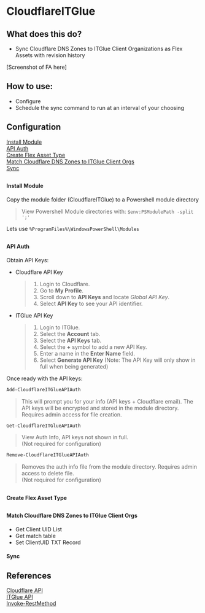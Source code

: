 # CloudflareITGlue

## What does this do?
- Sync Cloudflare DNS Zones to ITGlue Client Organizations as Flex Assets with revision history

[Screenshot of FA here]

## How to use:
- Configure
- Schedule the sync command to run at an interval of your choosing


## Configuration
[Install Module](#install-module)  
[API Auth](#api-auth)  
[Create Flex Asset Type](#create-flex-asset-type)  
[Match Cloudflare DNS Zones to ITGlue Client Orgs](#match-cloudflare-dns-zones-to-itglue-client-orgs)  
[Sync](#sync)  

##
#### Install Module
Copy the module folder (CloudflareITGlue) to a Powershell module directory
>View Powershell Module directories with: `$env:PSModulePath -split ';'`

Lets use `%ProgramFiles%\WindowsPowerShell\Modules` 

##
#### API Auth
Obtain API Keys:
- Cloudflare API Key
	>1. Login to Cloudflare.
	>2. Go to  **My Profile**.
	>3. Scroll down to  **API Keys**  and locate  _Global API Key_.
	>4. Select  **API Key**  to see your API identifier.

- ITGlue API Key
	>1. Login to ITGlue.
	>2. Select the **Account** tab.
	>3. Select the **API Keys** tab.
	>4. Select the **+** symbol to add a new API Key.
	>5. Enter a name in the **Enter Name** field.
	>6. Select **Generate API Key** (Note: The API Key will only show in full when being generated)

Once ready with the API keys:

```powershell
Add-CloudflareITGlueAPIAuth
```
>This will prompt you for your info (API keys + Cloudflare email). The API keys will be encrypted and stored in the module directory.  Requires admin access for file creation.

```powershell
Get-CloudflareITGlueAPIAuth
```
>View Auth Info, API keys not shown in full.  
>(Not required for configuration)

```powershell
Remove-CloudflareITGlueAPIAuth
```
>Removes the auth info file from the module directory.  Requires admin access to delete file.  
>(Not required for configuration)
##
#### Create Flex Asset Type
##
#### Match Cloudflare DNS Zones to ITGlue Client Orgs
- Get Client UID List
- Get match table
- Set ClientUID TXT Record
#### Sync
##



## References
[Cloudflare API](https://api.cloudflare.com/)  
[ITGlue API](https://api.itglue.com/developer/)  
[Invoke-RestMethod](https://docs.microsoft.com/en-us/powershell/module/microsoft.powershell.utility/invoke-restmethod/)  

